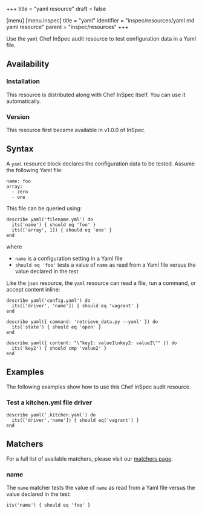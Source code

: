 +++
title = "yaml resource"
draft = false

[menu]
  [menu.inspec]
    title = "yaml"
    identifier = "inspec/resources/yaml.md yaml resource"
    parent = "inspec/resources"
+++


Use the `yaml` Chef InSpec audit resource to test configuration data in a Yaml file.


## Availability

### Installation

This resource is distributed along with Chef InSpec itself. You can use it automatically.

### Version

This resource first became available in v1.0.0 of InSpec.

## Syntax

A `yaml` resource block declares the configuration data to be tested. Assume the following Yaml file:

    name: foo
    array:
      - zero
      - one

This file can be queried using:

    describe yaml('filename.yml') do
      its('name') { should eq 'foo' }
      its(['array', 1]) { should eq 'one' }
    end

where

* `name` is a configuration setting in a Yaml file
* `should eq 'foo'` tests a value of `name` as read from a Yaml file versus the value declared in the test

Like the `json` resource, the `yaml` resource can read a file, run a command, or accept content inline:

    describe yaml('config.yaml') do
      its(['driver', 'name']) { should eq 'vagrant' }
    end

    describe yaml({ command: 'retrieve_data.py --yaml' }) do
      its('state') { should eq 'open' }
    end

    describe yaml({ content: "\"key1: value1\nkey2: value2\"" }) do
      its('key2') { should cmp 'value2' }
    end


## Examples

The following examples show how to use this Chef InSpec audit resource.

### Test a kitchen.yml file driver

    describe yaml('.kitchen.yaml') do
      its(['driver','name']) { should eq('vagrant') }
    end


## Matchers

For a full list of available matchers, please visit our [matchers page](https://www.inspec.io/docs/reference/matchers/).

### name

The `name` matcher tests the value of `name` as read from a Yaml file versus the value declared in the test:

    its('name') { should eq 'foo' }
